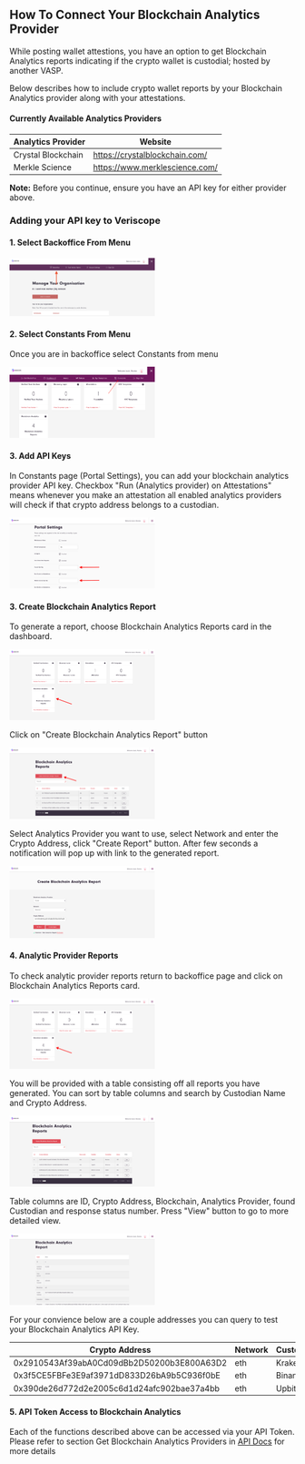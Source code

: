 ## How To Connect Your Blockchain Analytics Provider

While posting wallet attestions, you have an option to get Blockchain Analytics reports indicating if the crypto wallet is custodial; hosted by another VASP.

Below describes how to include crypto wallet reports by your Blockchain Analytics provider along with your attestations.

#### Currently Available Analytics Providers

| Analytics Provider | Website                        |
|--------------------|--------------------------------|
| Crystal Blockchain | https://crystalblockchain.com/ |
| Merkle Science     | https://www.merklescience.com/ |

**Note:** Before you continue, ensure you have an API key for either provider above.

### Adding your API key to Veriscope

#### 1. Select Backoffice From Menu

<img src="images/1.png"  style="zoom:25%;" />

#### 2. Select Constants From Menu

Once you are in backoffice select Constants from menu

<img src="images/2.png" style="zoom:25%;" />

#### 3. Add API Keys

In Constants page (Portal Settings), you can add your blockchain analytics provider API key. Checkbox "Run (Analytics provider) on Attestations" means whenever you make an attestation all enabled analytics providers will check if that crypto address belongs to a custodian.

<img src="images/3.png" style="zoom:25%;" />

#### 3. Create Blockchain Analytics Report

To generate a report, choose Blockchain Analytics Reports card in the dashboard.

<img src="images/4.png" style="zoom:25%;" />

Click on "Create Blockchain Analytics Report" button

<img src="images/7.png" style="zoom:25%;" />

Select Analytics Provider you want to use, select Network and enter the Crypto Address, click "Create Report" button. After few seconds a notification will pop up with link to the generated report.

<img src="images/8.png" style="zoom:25%;" />

#### 4. Analytic Provider Reports

To check analytic provider reports return to backoffice page and click on Blockchain Analytics Reports card.

<img src="images/4.png" style="zoom:25%;" />

You will be provided with a table consisting off all reports you have generated. You can sort by table columns and search by Custodian Name and Crypto Address.

<img src="images/5.png" style="zoom:25%;" />

Table columns are ID, Crypto Address, Blockchain, Analytics Provider, found Custodian and response status number. Press "View" button to go to more detailed view.

<img src="images/6.png" style="zoom:25%;" />

For your convience below are a couple addresses you can query to test your Blockchain Analytics API Key.

| Crypto Address | Network | Custodian |
|--|--|--|
| 0x2910543Af39abA0Cd09dBb2D50200b3E800A63D2 | eth | Kraken |
| 0x3f5CE5FBFe3E9af3971dD833D26bA9b5C936f0bE | eth | Binance |
| 0x390de26d772d2e2005c6d1d24afc902bae37a4bb | eth | Upbit |

#### 5. API Token Access to Blockchain Analytics

Each of the functions described above can be accessed via your API Token.  Please refer to section Get Blockchain Analytics Providers in [API Docs](/API-Docs/README.md#get-blockchain-analytics-providers) for more details